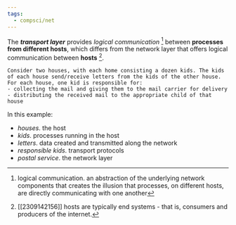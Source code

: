 ```yaml
---
tags:
  - compsci/net
---
```

The ***transport layer*** provides *logical communication* [^2] between **processes from different hosts**, which differs from the network layer that offers logical communication between **hosts** [^1].

```ad-example
Consider two houses, with each home consisting a dozen kids. The kids of each house send/receive letters from the kids of the other house. For each house, one kid is responsible for:
- collecting the mail and giving them to the mail carrier for delivery
- distributing the received mail to the appropriate child of that house
```
In this example:
- *houses*. the host
- *kids*. processes running in the host
- *letters*. data created and transmitted along the network
- *responsible kids*. transport protocols
- *postal service*. the network layer

[^1]: [[2309142156]] hosts are typically end systems - that is, consumers and producers of the internet.
[^2]: logical communication. an abstraction of the underlying network components that creates the illusion that processes, on different hosts, are directly communicating with one another